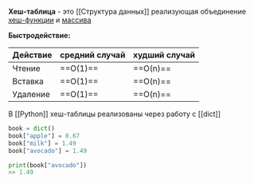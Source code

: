 **Хеш-таблица** - это  [[Cтруктура данных]]  реализующая объединение [хеш-функции](Хеш-функция.md) и [массива](Массив.md)

**Быстродействие:**

| Действие | средний случай | худший случай |
| -------- | -------------- | ------------- |
| Чтение   | ==О(1)==       | ==O(n)==      |
| Вставка  | ==O(1)==       | ==O(n)==      |
| Удаление | ==O(1)==       | ==O(n)==      | 


В [[Python]] хеш-таблицы реализованы через работу с [[dict]] 
```python
book = dict()
book["apple"] = 0.67
book["milk"] = 1.49
book["avocado"] = 1.49

print(book["avocado"])
>> 1.49
```

